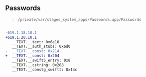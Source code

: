 ## Passwords

> `/private/var/staged_system_apps/Passwords.app/Passwords`

```diff

-619.1.18.10.1
+619.1.20.10.1
   __TEXT.__text: 0x6e18
   __TEXT.__auth_stubs: 0x6d0
-  __TEXT.__const: 0x214
+  __TEXT.__const: 0x204
   __TEXT.__swift5_entry: 0x8
   __TEXT.__cstring: 0x208
   __TEXT.__constg_swiftt: 0x14c

```

